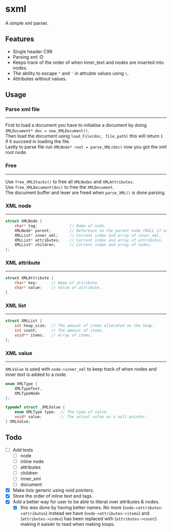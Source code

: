 # sxml
A simple xml parser.

## Features
- Single header C99
- Parsing xml :D
- Keeps track of the order of when inner_text and nodes are inserted into nodes.
- The ability to escape `"` and `'` in attrubte values using `\`.
- Attributes without values.

## Usage

### Parse xml file
___
First to load a document you have to initialise a document by doing `XMLDocument* doc = new_XMLDocument()`.  
Then load the document using `load_File(doc, file_path)` this will return `1` if it succeed in loading the file.  
Lastly to parse file run `XMLNode* root = parse_XML(doc)` now you got the xml root node.  

### Free
___
Use `free_XMLStacks()` to free all `XMLNodes` and `XMLAttributes`.  
Use `free_XMLDocument(doc)` to free the `XMLDocument`.  
The document buffer and lexer are freed when `parse_XML()` is done parsing. 

### XML node
___
```c
struct XMLNode {
    char* tag;              // Name of node.
    XMLNode* parent;        // Reference to the parent node (NULL if no parent exists).
    XMLList* inner_xml;     // Current index and array of inner_xml.
    XMLList* attributes;    // Current index and array of attributes.
    XMLList* children;      // Current index and array of nodes. 
};
```

### XML attribute 
___
```c
struct XMLAttribute {
    char* key;      // Name of attribute.
    char* value;    // Value of attribute.
}
```

### XML list
___
```c
struct XMLList {
    int heap_size;  // The amount of items allocated on the heap.
    int count;      // The amount of items.
    void** items;   // Array of items.
};
```

### XML value
___
`XMLValue` is used with `node->inner_xml` to keep track of when nodes and inner text is added to a node.
```c
enum XMLType {
    XMLTypeText,
    XMLTypeNode
};

typedef struct _XMLValue {
    enum XMLType type;  // The type of value.
    void* value;        // The actual value as a null pointer. 
} XMLValue;
```

## Todo
- [ ] Add tests
    - [ ] node
    - [ ] inline node
    - [ ] attributes
    - [ ] children
    - [ ] inner_xml
    - [ ] document
- [x] Make lists generic using void pointers.
- [x] Store the order of inline text and tags.
- [x] Add a better way for user to be able to itterat over attributes & nodes.
  - [x] this was done by having better names. No more (`node->attributes->attributes`) instead we have (`node->attributes->items`) and (`attributes->index`) has been replaced with (`attributes->count`) making it eaisier to read when making loops.

